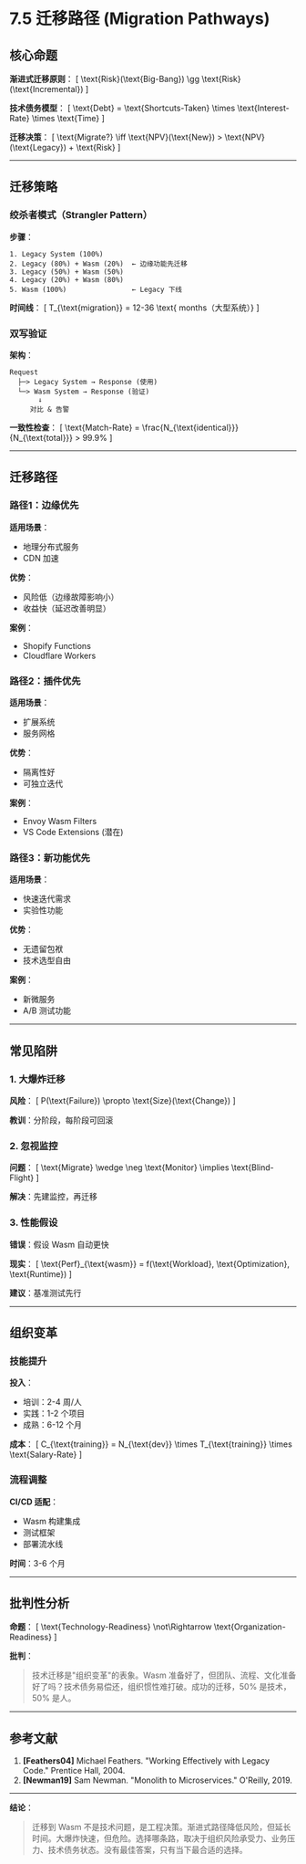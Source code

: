 # 7.5 迁移路径 (Migration Pathways)

## 核心命题

**渐进式迁移原则**：
\[
\text{Risk}(\text{Big-Bang}) \gg \text{Risk}(\text{Incremental})
\]

**技术债务模型**：
\[
\text{Debt} = \text{Shortcuts-Taken} \times \text{Interest-Rate} \times \text{Time}
\]

**迁移决策**：
\[
\text{Migrate?} \iff \text{NPV}(\text{New}) > \text{NPV}(\text{Legacy}) + \text{Risk}
\]

---

## 迁移策略

### 绞杀者模式（Strangler Pattern）

**步骤**：

```
1. Legacy System (100%)
2. Legacy (80%) + Wasm (20%)  ← 边缘功能先迁移
3. Legacy (50%) + Wasm (50%)
4. Legacy (20%) + Wasm (80%)
5. Wasm (100%)                ← Legacy 下线
```

**时间线**：
\[
T_{\text{migration}} = 12-36 \text{ months（大型系统）}
\]

### 双写验证

**架构**：

```
Request
  ├─> Legacy System → Response (使用)
  └─> Wasm System → Response (验证)
       ↓
     对比 & 告警
```

**一致性检查**：
\[
\text{Match-Rate} = \frac{N_{\text{identical}}}{N_{\text{total}}} > 99.9\%
\]

---

## 迁移路径

### 路径1：边缘优先

**适用场景**：

- 地理分布式服务
- CDN 加速

**优势**：

- 风险低（边缘故障影响小）
- 收益快（延迟改善明显）

**案例**：

- Shopify Functions
- Cloudflare Workers

### 路径2：插件优先

**适用场景**：

- 扩展系统
- 服务网格

**优势**：

- 隔离性好
- 可独立迭代

**案例**：

- Envoy Wasm Filters
- VS Code Extensions (潜在)

### 路径3：新功能优先

**适用场景**：

- 快速迭代需求
- 实验性功能

**优势**：

- 无遗留包袱
- 技术选型自由

**案例**：

- 新微服务
- A/B 测试功能

---

## 常见陷阱

### 1. 大爆炸迁移

**风险**：
\[
P(\text{Failure}) \propto \text{Size}(\text{Change})
\]

**教训**：分阶段，每阶段可回滚

### 2. 忽视监控

**问题**：
\[
\text{Migrate} \wedge \neg \text{Monitor} \implies \text{Blind-Flight}
\]

**解决**：先建监控，再迁移

### 3. 性能假设

**错误**：假设 Wasm 自动更快

**现实**：
\[
\text{Perf}_{\text{wasm}} = f(\text{Workload}, \text{Optimization}, \text{Runtime})
\]

**建议**：基准测试先行

---

## 组织变革

### 技能提升

**投入**：

- 培训：2-4 周/人
- 实践：1-2 个项目
- 成熟：6-12 个月

**成本**：
\[
C_{\text{training}} = N_{\text{dev}} \times T_{\text{training}} \times \text{Salary-Rate}
\]

### 流程调整

**CI/CD 适配**：

- Wasm 构建集成
- 测试框架
- 部署流水线

**时间**：3-6 个月

---

## 批判性分析

**命题**：
\[
\text{Technology-Readiness} \not\Rightarrow \text{Organization-Readiness}
\]

**批判**：
> 技术迁移是"组织变革"的表象。Wasm 准备好了，但团队、流程、文化准备好了吗？技术债务易偿还，组织惯性难打破。成功的迁移，50% 是技术，50% 是人。

---

## 参考文献

1. **[Feathers04]** Michael Feathers. "Working Effectively with Legacy Code." Prentice Hall, 2004.
2. **[Newman19]** Sam Newman. "Monolith to Microservices." O'Reilly, 2019.

---

**结论**：
> 迁移到 Wasm 不是技术问题，是工程决策。渐进式路径降低风险，但延长时间。大爆炸快速，但危险。选择哪条路，取决于组织风险承受力、业务压力、技术债务状态。没有最佳答案，只有当下最合适的选择。
